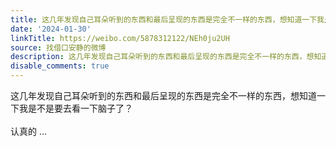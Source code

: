 ```yaml
---
title: 这几年发现自己耳朵听到的东西和最后呈现的东西是完全不一样的东西，想知道一下我是不是要去看一下脑子了？认真的
date: '2024-01-30'
linkTitle: https://weibo.com/5878312122/NEh0ju2UH
source: 找借口安静的微博
description: 这几年发现自己耳朵听到的东西和最后呈现的东西是完全不一样的东西，想知道一下我是不是要去看一下脑子了？<br><br>认真的  ...
disable_comments: true
---
```

这几年发现自己耳朵听到的东西和最后呈现的东西是完全不一样的东西，想知道一下我是不是要去看一下脑子了？<br><br>认真的  ...